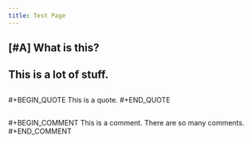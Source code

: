 ```yaml
---
title: Test Page
---
```


## [#A] What is this?
## This is a lot of stuff.
##
#+BEGIN_QUOTE
This is a quote.
#+END_QUOTE
##
#+BEGIN_COMMENT
This is a comment. There are so many comments.
#+END_COMMENT
##
